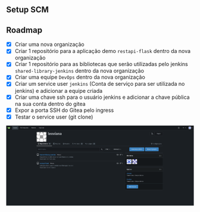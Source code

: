 ## Setup SCM

## Roadmap

- [x] Criar uma nova organização
- [x] Criar 1 repositório para a aplicação demo `restapi-flask` dentro da nova organização
- [x] Criar 1 repositório para as bibliotecas que serão utilizadas pelo jenkins `shared-library-jenkins` dentro da nova organização
- [x] Criar uma equipe `DevOps` dentro da nova organização
- [x] Criar um service user `jenkins` (Conta de serviço para ser utilizada no jenkins) e adicionar a equipe criada
- [x] Criar uma chave ssh para o usuário jenkins e adicionar a chave pública na sua conta dentro do gitea
- [x] Expor a porta SSH do Gitea pelo ingress
- [x] Testar o service user (git clone)

<p align="center">
  <img alt="CI/CD" src="../images/gitea_prep.png">
</p>